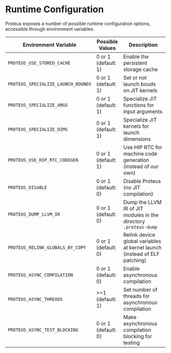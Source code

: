 # Runtime Configuration

Proteus exposes a number of possible runtime configuration options, accessible
through environment variables.

| Environment Variable                | Possible Values     | Description                                                               |
| ----------------------------------- | ------------------- | ------------------------------------------------------------------------- |
| `PROTEUS_USE_STORED_CACHE`          | 0 or 1 (default: 1) | Enable the persistent storage cache                                       |
| `PROTEUS_SPECIALIZE_LAUNCH_BOUNDS`  | 0 or 1 (default: 1) | Set or not launch bouds on JIT kernels                                    |
| `PROTEUS_SPECIALIZE_ARGS`           | 0 or 1 (default: 1) | Specialize JIT functions for input arguments                              |
| `PROTEUS_SPECIALIZE_DIMS`           | 0 or 1 (default: 1) | Specialize JIT kernels for launch dimensions                              |
| `PROTEUS_USE_HIP_RTC_CODEGEN`       | 0 or 1 (default: 1) | Use HIP RTC for machine code generation (instead of our own)              |
| `PROTEUS_DISABLE`                   | 0 or 1 (default: 0) | Disable Proteus (no JIT compilation)                                      |
| `PROTEUS_DUMP_LLVM_IR`              | 0 or 1 (default: 0) | Dump the LLVM IR of JIT modules in the directory `.proteus-dump`          |
| `PROTEUS_RELINK_GLOBALS_BY_COPY`    | 0 or 1 (default: 0) | Relink device global variables at kernel launch (instead of ELF patching) |
| `PROTEUS_ASYNC_COMPILATION`         | 0 or 1 (default: 0) | Enable asynchronous compilation                                           |
| `PROTEUS_ASYNC_THREADS`             | >=1 (default: 1)    | Set number of threads for asynchronous compilation                        |
| `PROTEUS_ASYNC_TEST_BLOCKING`       | 0 or 1 (default: 0) | Make asynchronous compilation blocking for testing                        |
